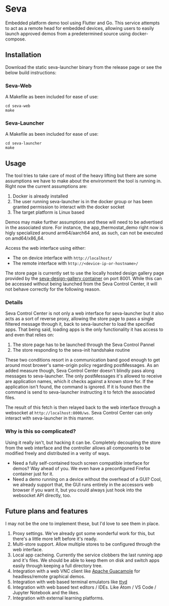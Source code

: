 # Seva

Embedded platform demo tool using Flutter and Go. This service attempts to act
as a remote head for embedded devices, allowing users to easily launch approved
demos from a predetermined source using docker-compose.

## Installation

Download the static seva-launcher binary from the release page or see the below
build instructions:

### Seva-Web

A Makefile as been included for ease of use:
```
cd seva-web
make
```

### Seva-Launcher

A Makefile as been included for ease of use:
```
cd seva-launcher
make
```

## Usage

The tool tries to take care of most of the heavy lifting but there are some
assumptions we have to make about the environment the tool is running in. Right
now the current assumptions are:

 1. Docker is already installed
 2. The user running seva-launcher is in the docker group or has been granted
    permission to interact with the docker socket
 3. The target platform is Linux based

Demos may make further assumptions and these will need to be advertised in the
associated store. For instance, the app_thermostat_demo right now is higly
specialized around arm64/aarch64 and, as such, can not be executed on
amd64/x86_64.

Access the web interface using either:

- The on device interface with `http://localhost/`
- The remote interface with `http://<device-ip-or-hostname>/`

The store page is currently set to use the locally hosted design gallery page
provided by the [seva-design-gallery
container](https://github.com/TexasInstruments/seva-design-gallery) on port 8001.
While this can be accessed without being launched from the Seva Control Center,
it will not behave correctly for the following reason.

### Details

Seva Control Center is not only a web interface for seva-launcher but it also
acts as a sort of reverse proxy, allowing the store page to pass a single
filtered message through it, back to seva-launcher to load the specified apps.
That being said, loading apps is the only functionality it has access to and
even that relies on:

 1. The store page has to be launched through the Seva Control Pannel
 2. The store responding to the seva-init handshake routine

These two conditions resort in a communication band good enough to get around
most brower's same-origin policy regarding postMessages. As an added measure
though, Seva Control Center doesn't blindly pass along messages to
seva-launcher. The only postMessages it's allowed to receive are application
names, which it checks against a known store for. If the application isn't
found, the command is ignored. If it is found then the command is send to
seva-launcher instructing it to fetch the associated files.

The result of this fetch is then relayed back to the web interface through a
websocket at `http://localhost:8000/ws`. Seva Control Center can only interact
with seva-launcher in this manner.

### Why is this so complicated?

Using it really isn't, but hacking it can be. Completely decoupling the store
from the web interface and the controller allows all components to be modified
freely and distributed in a verity of ways.

 - Need a fully self-contained touch screen compatible interface for demos? Way
   ahead of you. We even have a preconfigured Firefox container just for it.
 - Need a demo running on a device without the overhead of a GUI? Cool, we
   already support that, the GUI runs entirely in the accessors web browser if
   you want it, but you could always just hook into the websocket API directly,
   too.

## Future plans and features

I may not be the one to implement these, but I'd love to see them in place.

 1. Proxy settings. We've already got some wonderful work for this, but there's
    a little more left before it's ready.
 2. Multi-store support. Allow multiple stores to be configured through the web
    interface.
 3. Local app cacheing. Currently the service clobbers the last running app and
    it's files. We should be able to keep them on disk and switch apps easily
    through keeping a full directory tree.
 4. Integration with a web VNC client like [Apache
    Guacamole](https://guacamole.apache.org/) for headless/remote graphical
    demos.
 5. Integration with web based terminal emulators like
    [ttyd](https://tsl0922.github.io/ttyd/)
 6. Integration with web based text editors / IDEs. Like Atom / VS Code /
    Jupyter Notebook and the likes.
 7. Integration with external learning platforms.
